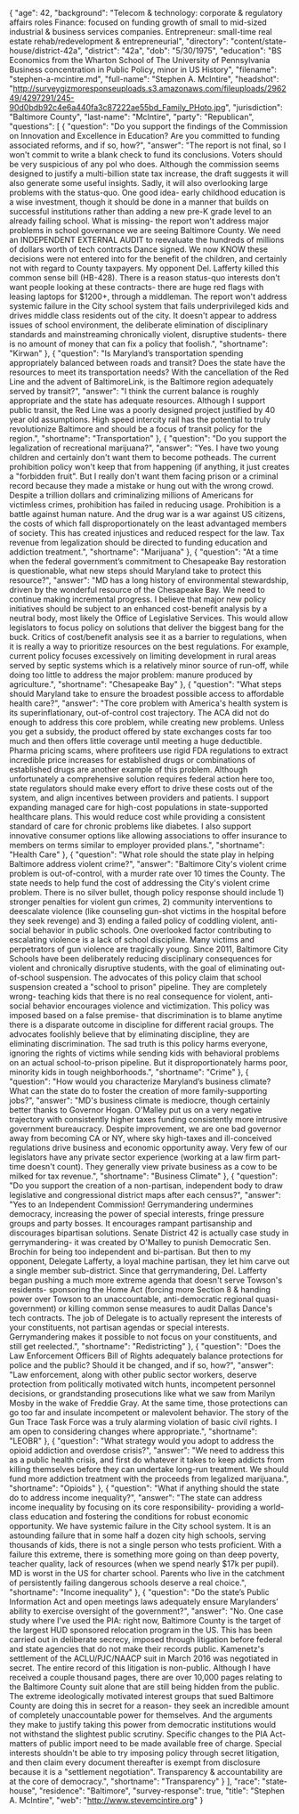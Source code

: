 {
  "age": 42,
  "background": "Telecom & technology: corporate & regulatory affairs roles   Finance: focused on funding growth of small to mid-sized industrial & business services companies.  Entrepreneur: small-time real estate rehab/redevelopment & entrepreneurial",
  "directory": "content/state-house/district-42a",
  "district": "42a",
  "dob": "5/30/1975",
  "education": "BS Economics from the Wharton School of  The University of Pennsylvania Business concentration in Public Policy, minor in US History",
  "filename": "stephen-a-mcintire.md",
  "full-name": "Stephen A. McIntire",
  "headshot": "http://surveygizmoresponseuploads.s3.amazonaws.com/fileuploads/296249/4297291/245-90d0bdb92c4e6a440fa3c87222ae55bd_Family_PHoto.jpg",
  "jurisdiction": "Baltimore County",
  "last-name": "McIntire",
  "party": "Republican",
  "questions": [
    {
      "question": "Do you support the findings of the Commission on Innovation and Excellence in Education? Are you committed to funding associated reforms, and if so, how?",
      "answer": "The report is not final, so I won't commit to write a blank check to fund its conclusions. Voters should be very suspicious of any pol who does. Although the commission seems designed to justify a multi-billion state tax increase, the draft suggests it will also generate some useful insights. Sadly, it will also overlooking large problems with the status-quo.    One good idea- early childhood education is a wise investment, though it should be done in a manner that builds on successful institutions rather than adding a new pre-K grade level to an already failing school.   What is missing- the report won't address major problems in school governance we are seeing Baltimore County. We need an INDEPENDENT EXTERNAL AUDIT to reevaluate the hundreds of millions of dollars worth of tech contracts Dance signed.  We now KNOW these decisions were not entered into for the benefit of the children, and certainly not with regard to County taxpayers. My opponent Del. Lafferty killed this common sense bill (HB-428). There is a reason status-quo interests don't want people looking at these contracts- there are huge red flags with leasing laptops for $1200+, through a middleman.   The report won't address systemic failure in the City school system that fails underprivileged kids and drives middle class residents out of the city.  It doesn't appear to address issues of school environment, the deliberate elimination of disciplinary standards and mainstreaming chronically violent, disruptive students- there is no amount of money that can fix a policy that foolish.",
      "shortname": "Kirwan"
    },
    {
      "question": "Is Maryland’s transportation spending appropriately balanced between roads and transit? Does the state have the resources to meet its transportation needs? With the cancellation of the Red Line and the advent of BaltimoreLink, is the Baltimore region adequately served by transit?",
      "answer": "I think the current balance is roughly appropriate and the state has adequate resources.  Although I support public transit, the Red Line was a poorly designed project justified by 40 year old assumptions.    High speed intercity rail has the potential to truly revolutionize Baltimore and should be a focus of transit policy for the region.",
      "shortname": "Transportation"
    },
    {
      "question": "Do you support the legalization of recreational marijuana?",
      "answer": "Yes.  I have two young children and certainly don't want them to become potheads. The current prohibition policy won't keep that from happening (if anything, it just creates a \"forbidden fruit\".  But I really don't want them facing prison or a criminal record because they made a mistake or hung out with the wrong crowd. Despite a trillion dollars and criminalizing millions of Americans for victimless crimes, prohibition has failed in reducing usage.  Prohibition is a battle against human nature. And the drug war is a war against US citizens, the costs of which fall disproportionately on the least advantaged members of society.  This has created injustices and reduced respect for the law.    Tax revenue from legalization should be directed to funding education and addiction treatment.",
      "shortname": "Marijuana"
    },
    {
      "question": "At a time when the federal government’s commitment to Chesapeake Bay restoration is questionable, what new steps should Maryland take to protect this resource?",
      "answer": "MD has a long history of environmental stewardship, driven by the wonderful resource of the Chesapeake Bay.  We need to continue making incremental progress.    I believe that major new policy initiatives should be subject to an enhanced cost-benefit analysis by a neutral body, most likely the Office of Legislative Services. This would allow legislators to focus policy on solutions that deliver the biggest bang for the buck.  Critics of cost/benefit analysis see it as a barrier to regulations, when it is really a way to prioritize resources on the best regulations.  For example, current policy focuses excessively on limiting development in rural areas served by septic systems which is a relatively minor source of run-off, while doing too little to address the major problem: manure produced by agriculture.",
      "shortname": "Chesapeake Bay"
    },
    {
      "question": "What steps should Maryland take to ensure the broadest possible access to affordable health care?",
      "answer": "The core problem with America's health system is its superinflationary, out-of-control cost trajectory. The ACA did not do enough to address this core problem, while creating new problems. Unless you get a subsidy, the product offered by state exchanges costs far too much and then offers little coverage until meeting a huge deductible.   Pharma pricing scams, where profiteers use rigid FDA regulations to extract incredible price increases for established drugs or combinations of established drugs are another example of this problem. Although unfortunately a comprehensive solution requires federal action here too, state regulators should make every effort to drive these costs out of the system, and align incentives between providers and patients.    I support expanding managed care for high-cost populations in state-supported healthcare plans. This would reduce cost while providing a consistent standard of care for chronic problems like diabetes.  I also support innovative consumer options like allowing associations to offer insurance to members on terms similar to employer provided plans.",
      "shortname": "Health Care"
    },
    {
      "question": "What role should the state play in helping Baltimore address violent crime?",
      "answer": "Baltimore City's violent crime problem is out-of-control, with a murder rate over 10 times the County.  The state needs to help fund the cost of addressing the City's violent crime problem. There is no silver bullet, though policy response should include  1) stronger penalties for violent gun crimes,  2) community interventions to deescalate violence (like counseling gun-shot victims in the hospital before they seek revenge) and  3) ending a failed policy of coddling violent, anti-social behavior in public schools.   One overlooked factor contributing to escalating violence is a lack of school discipline. Many victims and perpetrators of gun violence are tragically young.   Since 2011, Baltimore City Schools have been deliberately reducing disciplinary consequences for violent and chronically disruptive students, with the goal of eliminating out-of-school suspension. The advocates of this policy claim that school suspension created a \"school to prison\" pipeline. They are completely wrong- teaching kids that there is no real consequence for violent, anti-social behavior encourages violence and victimization. This policy was imposed based on a false premise- that discrimination is to blame anytime there is a disparate outcome in discipline for different racial groups.  The advocates foolishly believe that by eliminating discipline, they are eliminating discrimination.  The sad truth is this policy harms everyone, ignoring the rights of victims while sending kids with behavioral problems on an actual school-to-prison pipeline. But it disproportionately harms poor, minority kids in tough neighborhoods.",
      "shortname": "Crime"
    },
    {
      "question": "How would you characterize Maryland’s business climate? What can the state do to foster the creation of more family-supporting jobs?",
      "answer": "MD's business climate is mediocre, though certainly better thanks to Governor Hogan. O'Malley put us on a very negative trajectory with consistently higher taxes funding consistently more intrusive government bureaucracy. Despite improvement, we are one bad governor away from becoming CA or NY, where sky high-taxes and ill-conceived regulations drive business and economic opportunity away.    Very few of our legislators have any private sector experience (working at a law firm part-time doesn't count). They generally view private business as a cow to be milked for tax revenue.",
      "shortname": "Business Climate"
    },
    {
      "question": "Do you support the creation of a non-partisan, independent body to draw legislative and congressional district maps after each census?",
      "answer": "Yes to an Independent Commission! Gerrymandering undermines democracy, increasing the power of special interests, fringe pressure groups and party bosses. It encourages rampant partisanship and discourages bipartisan solutions.   Senate District 42 is actually case study in gerrymandering- it was created by O'Malley to punish Democratic Sen. Brochin for being too independent and bi-partisan.  But then to my opponent, Delegate Lafferty, a loyal machine partisan, they let him carve out a single member sub-district.  Since that gerrymandering, Del. Lafferty began pushing a much more extreme agenda that doesn't serve Towson's residents- sponsoring the Home Act (forcing more Section 8 & handing power over Towson to an unaccountable, anti-democratic regional quasi-government) or killing common sense measures to audit Dallas Dance's tech contracts.   The job of Delegate is to actually represent the interests of your constituents, not partisan agendas or special interests. Gerrymandering makes it possible to not focus on your constituents, and still get reelected.",
      "shortname": "Redistricting"
    },
    {
      "question": "Does the Law Enforcement Officers Bill of Rights adequately balance protections for police and the public? Should it be changed, and if so, how?",
      "answer": "Law enforcement, along with other public sector workers, deserve protection from politically motivated witch hunts, incompetent personnel decisions, or grandstanding prosecutions like what we saw from Marilyn Mosby in the wake of Freddie Gray.  At the same time, those protections can go too far and insulate incompetent or malevolent behavior.  The story of the Gun Trace Task Force was a truly alarming violation of basic civil rights.  I am open to considering changes where appropriate.",
      "shortname": "LEOBR"
    },
    {
      "question": "What strategy would you adopt to address the opioid addiction and overdose crisis?",
      "answer": "We need to address this as a public health crisis, and first do whatever it takes to keep addicts from killing themselves before they can undertake long-run treatment.    We should fund more addiction treatment with the proceeds from legalized marijuana.",
      "shortname": "Opioids"
    },
    {
      "question": "What if anything should the state do to address income inequality?",
      "answer": "The state can address income inequality by focusing on its core responsibility- providing a world-class education and fostering the conditions for robust economic opportunity.    We have systemic failure in the City school system.  It is an astounding failure that in some half a dozen city high schools, serving thousands of kids, there is not a single person who tests proficient.  With a failure this extreme, there is something more going on than deep poverty, teacher quality, lack of resources (when we spend nearly $17k per pupil).  MD is worst in the US for charter school. Parents who live in the catchment of persistently failing dangerous schools deserve a real choice.",
      "shortname": "Income inequality"
    },
    {
      "question": "Do the state’s Public Information Act and open meetings laws adequately ensure Marylanders’ ability to exercise oversight of the government?",
      "answer": "No.    One case study where I've used the PIA: right now, Baltimore County is the target of the largest HUD sponsored relocation program in the US. This has been carried out in deliberate secrecy, imposed through litigation before federal and state agencies that do not make their records public.  Kamenetz's settlement of the ACLU/PJC/NAACP suit in March 2016 was negotiated in secret. The entire record of this litigation is non-public. Although I have received a couple thousand pages, there are over 10,000 pages relating to the Baltimore County suit alone that are still being hidden from the public. The extreme ideologically motivated interest groups that sued Baltimore County are doing this in secret for a reason- they seek an incredible amount of completely unaccountable power for themselves. And the arguments they make to justify taking this power from democratic institutions would not withstand the slightest public scrutiny.   Specific changes to the PIA Act- matters of public import need to be made available free of charge. Special interests shouldn't be able to try imposing policy through secret litigation, and then claim every document thereafter is exempt from disclosure because it is a \"settlement negotiation\".     Transparency & accountability are at the core of democracy.",
      "shortname": "Transparency"
    }
  ],
  "race": "state-house",
  "residence": "Baltimore",
  "survey-response": true,
  "title": "Stephen A. McIntire",
  "web": "http://www.stevemcintire.org"
}
